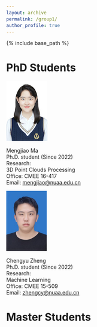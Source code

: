 ```yaml
---
layout: archive
permalink: /group1/                  
author_profile: true
---
```


{% include base_path %}

PhD Students
============
![mengjiaoma](/images/mengjiaoma1.jpg) 

Mengjiao Ma  
Ph.D. student (Since 2022)  
Research:  
3D Point Clouds Processing  
Office: CMEE 16-417  
Email: mengjiao@nuaa.edu.cn  

![chengyuzheng](/images/chengyuzheng.png) 

Chengyu Zheng  
Ph.D. student (Since 2022)  
Research:  
Machine Learning  
Office: CMEE 15-509  
Email: zhengcy@nuaa.edu.cn  

Master Students
==============

 
